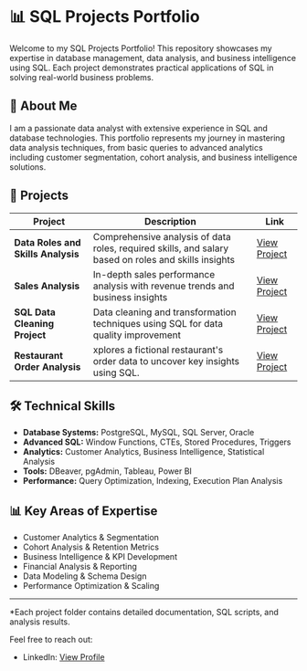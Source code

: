 # 📊 SQL Projects Portfolio

Welcome to my SQL Projects Portfolio! This repository showcases my expertise in database management, data analysis, and business intelligence using SQL. Each project demonstrates practical applications of SQL in solving real-world business problems.

## 🚀 About Me

I am a passionate data analyst with extensive experience in SQL and database technologies. This portfolio represents my journey in mastering data analysis techniques, from basic queries to advanced analytics including customer segmentation, cohort analysis, and business intelligence solutions.

## 📁 Projects

| Project | Description | Link |
|---------|-------------|------|
| **Data Roles and Skills Analysis** | Comprehensive analysis of data roles, required skills, and salary based on roles and skills insights | [View Project](./Data-Roles-and-Skills/) |
| **Sales Analysis** | In-depth sales performance analysis with revenue trends and business insights | [View Project](./Sales-Analysis-Project/) |
| **SQL Data Cleaning Project** | Data cleaning and transformation techniques using SQL for data quality improvement | [View Project](./SQL-Data-Cleaning_Project/) |
| **Restaurant Order Analysis** | xplores a fictional restaurant's order data to uncover key insights using SQL. | [View Project](https://github.com/wael9922/SQL-Projects-Portfolio/tree/main/Restaurant%20Orders%20Analysis) |


## 🛠 Technical Skills

- **Database Systems:** PostgreSQL, MySQL, SQL Server, Oracle
- **Advanced SQL:** Window Functions, CTEs, Stored Procedures, Triggers
- **Analytics:** Customer Analytics, Business Intelligence, Statistical Analysis
- **Tools:** DBeaver, pgAdmin, Tableau, Power BI
- **Performance:** Query Optimization, Indexing, Execution Plan Analysis

## 📊 Key Areas of Expertise

- Customer Analytics & Segmentation
- Cohort Analysis & Retention Metrics
- Business Intelligence & KPI Development
- Financial Analysis & Reporting
- Data Modeling & Schema Design
- Performance Optimization & Scaling

---

*Each project folder contains detailed documentation, SQL scripts, and analysis results.

Feel free to reach out:
- LinkedIn: [View Profile](https://www.linkedin.com/in/wael-khalaf92/)
